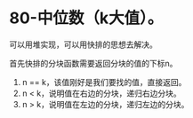 # 80-中位数（k大值）。

可以用堆实现，可以用快排的思想去解决。

首先快排的分块函数需要返回分块的值的下标n。

1. n == k，该值刚好是我们要找的值，直接返回。
2. n < k，说明值在右边的分块，递归右边分块。
3. n > k，说明值在左边的分块，递归左边的分块。

